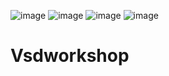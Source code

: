 
![image](https://github.com/user-attachments/assets/9ed498b7-7a7b-4f78-8d1c-63d0a3b331fd)
![image](https://github.com/user-attachments/assets/7fe13760-81c8-4192-a9f8-85c5aa0454d2)
![image](https://github.com/user-attachments/assets/69ef7da2-2c4a-4057-961f-2e000aae619d)
![image](https://github.com/user-attachments/assets/bafcd11e-5b1f-4207-bf91-a233dcb3f2f3)

# Vsdworkshop
